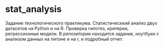 # stat_analysis
Задание технологического практикума. 
Статистическкий анализ двух датасетов на Python и на R.
Проверка гипотез, критерии, регрессионные модели.
В репозитории находится задание, ноутбуки с анализом данных на питоне и на r, и подробный отчет.
